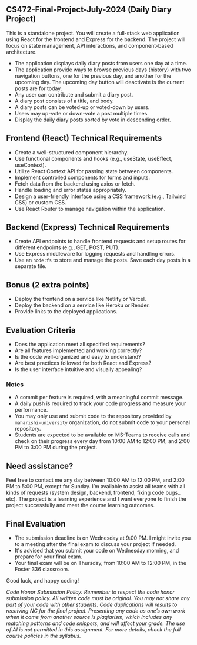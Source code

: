 ## CS472-Final-Project-July-2024 (Daily Diary Project)
This is a standalone project. You will create a full-stack web application using React for the frontend and Express for the backend. The project will focus on state management, API interactions, and component-based architecture.
* The application displays daily diary posts from users one day at a time.
* The application provide ways to browse previous days (history) with two navigation buttons, one for the previous day, and another for the upcoming day. The upcoming day button will deactivate is the current posts are for today.
* Any user can contribute and submit a diary post.
* A diary post consists of a title, and body.
* A diary posts can be voted-up or voted-down by users.
* Users may up-vote or down-vote a post multiple times.
* Display the daily diary posts sorted by vote in descending order.

## Frontend (React) Technical Requirements
* Create a well-structured component hierarchy.
* Use functional components and hooks (e.g., useState, useEffect, useContext).
* Utilize React Context API for passing state between components.
* Implement controlled components for forms and inputs.
* Fetch data from the backend using axios or fetch.
* Handle loading and error states appropriately.
* Design a user-friendly interface using a CSS framework (e.g., Tailwind CSS) or custom CSS.
* Use React Router to manage navigation within the application.
  
## Backend (Express) Technical Requirements
* Create API endpoints to handle frontend requests and setup routes for different endpoints (e.g., GET, POST, PUT).
* Use Express middleware for logging requests and handling errors.
* Use an `node:fs` to store and manage the posts. Save each day posts in a separate file.

## Bonus (2 extra points)
* Deploy the frontend on a service like Netlify or Vercel.
* Deploy the backend on a service like Heroku or Render.
* Provide links to the deployed applications.

## Evaluation Criteria
* Does the application meet all specified requirements?
* Are all features implemented and working correctly?
* Is the code well-organized and easy to understand?
* Are best practices followed for both React and Express?
* Is the user interface intuitive and visually appealing?

### Notes
* A commit per feature is required, with a meaningful commit message.
* A daily push is required to track your code progress and measure your performance.
* You may only use and submit code to the repository provided by `maharishi-university` organization, do not submit code to your personal repository.
* Students are expected to be available on MS-Teams to receive calls and check on their progress every day from 10:00 AM to 12:00 PM, and 2:00 PM to 3:00 PM during the project.

## Need assistance?
Feel free to contact me any day between 10:00 AM to 12:00 PM, and 2:00 PM to 5:00 PM, except for Sunday. I’m available to assist all teams with all kinds of requests (system design, backend, frontend, fixing code bugs.. etc). The project is a learning experience and I want everyone to finish the project successfully and meet the course learning outcomes.

## Final Evaluation 
* The submission deadline is on Wednesday at 9:00 PM. I might invite you to a meeting after the final exam to discuss your project if needed.
* It's advised that you submit your code on Wednesday morning, and prepare for your final exam.
* Your final exam will be on Thursday, from 10:00 AM to 12:00 PM, in the Foster 336 classroom.

Good luck, and happy coding!

_Code Honor Submission Policy: Remember to respect the code honor submission policy. All written code must be original. You may not share any part of your code with other students. Code duplications will results to receiving NC for the final project. Presenting any code as one’s own work when it came from another source is plagiarism, which includes any matching patterns and code snippets, and will affect your grade. The use of AI is not permitted in this assignment. For more details, check the full course policies in the syllabus._
